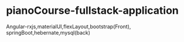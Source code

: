 # pianoCourse-fullstack-application
Angular-rxjs,materialUI,flexLayout,bootstrap(Front), springBoot,hebernate,mysql(back)
